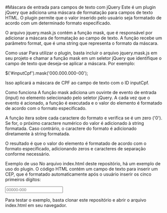 #Máscara de entrada para campos de texto com jQuery
Este é um plugin jQuery que adiciona uma máscara de formatação para campos de texto HTML. O plugin permite que o valor inserido pelo usuário seja formatado de acordo com um determinado formato especificado.

O arquivo jquery.mask.js contém a função mask, que é responsável por adicionar a máscara de formatação ao campo de texto. A função recebe um parâmetro format, que é uma string que representa o formato da máscara.

Como usar
Para utilizar o plugin, basta incluir o arquivo jquery.mask.js em seu projeto e chamar a função mask em um seletor jQuery que identifique o campo de texto que deseja-se aplicar a máscara. Por exemplo:

$('#inputCpf').mask('000.000.000-00');

Isso aplicará a máscara de CPF ao campo de texto com o ID inputCpf.

Como funciona
A função mask adiciona um ouvinte de evento de entrada (input) no elemento selecionado pelo seletor jQuery. A cada vez que o evento é acionado, a função é executada e o valor do elemento é formatado de acordo com o formato especificado.

A função itera sobre cada caractere do formato e verifica se é um zero ('0'). Se for, o próximo caractere numérico do valor é adicionado à string formatada. Caso contrário, o caractere do formato é adicionado diretamente à string formatada.

O resultado é que o valor do elemento é formatado de acordo com o formato especificado, adicionando zeros e caracteres de separação conforme necessário.

Exemplo de uso
No arquivo index.html deste repositório, há um exemplo de uso do plugin. O código HTML contém um campo de texto para inserir um CEP, que é formatado automaticamente após o usuário inserir os cinco primeiros dígitos:

<input type="text" id="inputCep" placeholder="00000-000">

Para testar o exemplo, basta clonar este repositório e abrir o arquivo index.html em seu navegador.
